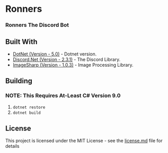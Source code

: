 # Ronners 

### Ronners The Discord Bot

## Built With

* [DotNet (Version - 5.0)](https://dotnet.microsoft.com/download/dotnet/5.0) - Dotnet version.
* [Discord.Net (Version - 2.3.1)](https://github.com/discord-net/Discord.Net) - The Discord Library.
* [ImageSharp (Version - 1.0.3)](https://github.com/SixLabors/ImageSharp) - Image Processing Library.

## Building

### NOTE: This Requires At-Least C# Version 9.0

1. ``dotnet restore`` 
2. ``dotnet build``

## License

This project is licensed under the MIT License - see the [license.md](license.md) file for details
